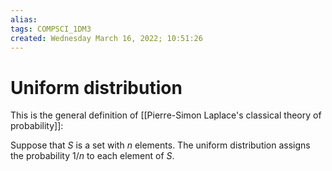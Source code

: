 ```yaml
---
alias: 
tags: COMPSCI_1DM3
created: Wednesday March 16, 2022; 10:51:26 
---
```

# Uniform distribution
This is the general definition of [[Pierre-Simon Laplace's classical theory of probability]]:

Suppose that $S$ is a set with $n$ elements. The uniform distribution assigns the probability $1/n$ to each element of $S$.